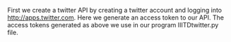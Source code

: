 First we create a twitter API by creating a twitter account and logging into http://apps.twitter.com. Here we generate an access token to our API.
The access tokens generated as above we use in our program IIITDtwitter.py file.

